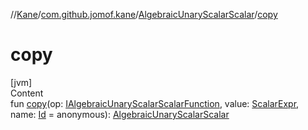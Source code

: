 //[Kane](../../index.md)/[com.github.jomof.kane](../index.md)/[AlgebraicUnaryScalarScalar](index.md)/[copy](copy.md)



# copy  
[jvm]  
Content  
fun [copy](copy.md)(op: [IAlgebraicUnaryScalarScalarFunction](../-i-algebraic-unary-scalar-scalar-function/index.md), value: [ScalarExpr](../-scalar-expr/index.md), name: [Id](../../com.github.jomof.kane.impl/index.md#%5Bcom.github.jomof.kane.impl%2FId%2F%2F%2FPointingToDeclaration%2F%5D%2FClasslikes%2F-1222266375) = anonymous): [AlgebraicUnaryScalarScalar](index.md)  



